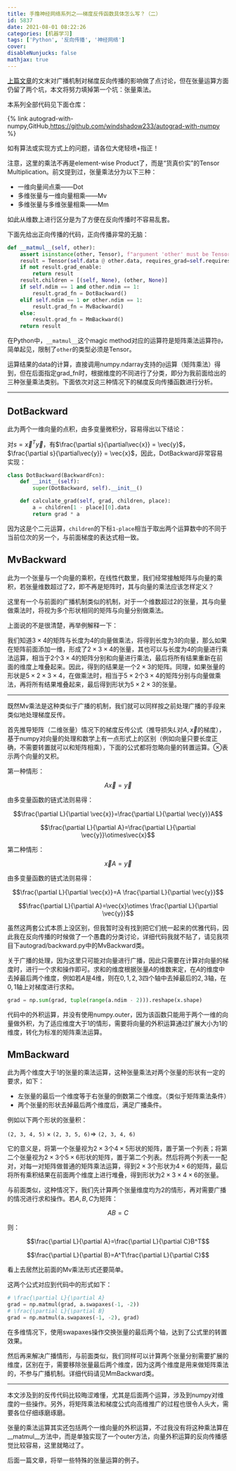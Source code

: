 ```yaml
---
title: 手撸神经网络系列之——梯度反传函数具体怎么写？（二）
id: 5837
date: 2021-08-01 08:22:26
categories: [机器学习]
tags: ['Python', '反向传播', '神经网络']
cover: 
disableNunjucks: false
mathjax: true
---
```


[上篇文章](https://blog.fyz666.xyz/blog/5783/)的文末对广播机制对梯度反向传播的影响做了点讨论，但在张量运算方面仍留了两个坑，本文将努力填掉第一个坑：张量乘法。

本系列全部代码见下面仓库：

{% link autograd-with-numpy,GitHub,https://github.com/windshadow233/autograd-with-numpy %}

如有算法或实现方式上的问题，请各位大佬轻喷+指正！

注意，这里的乘法不再是element-wise Product了，而是“货真价实”的Tensor Multiplication。前文提到过，张量乘法分为以下三种：


- 一维向量间点乘——Dot
- 多维张量与一维向量相乘——Mv
- 多维张量与多维张量相乘——Mm

如此从维数上进行区分是为了方便在反向传播时不容易乱套。


下面先给出正向传播的代码，正向传播非常的无脑：



```python
def __matmul__(self, other):
    assert isinstance(other, Tensor), f"argument 'other' must be Tensor, not {type(other)}"
    result = Tensor(self.data @ other.data, requires_grad=self.requires_grad or other.requires_grad)
    if not result.grad_enable:
        return result
    result.children = [(self, None), (other, None)]
    if self.ndim == 1 and other.ndim == 1:
        result.grad_fn = DotBackward()
    elif self.ndim == 1 or other.ndim == 1:
        result.grad_fn = MvBackward()
    else:
        result.grad_fn = MmBackward()
    return result
```

在Python中，`__matmul__`这个magic method对应的运算符是矩阵乘法运算符`@`，简单起见，限制了`other`的类型必须是Tensor。


运算结果的data的计算，直接调用numpy.ndarray支持的`@`运算（矩阵乘法）得到，但在后面指定grad_fn时，根据维度的不同进行了分类，即分为我前面给出的三种张量乘法类别。下面依次对这三种情况下的梯度反向传播函数进行分析。




---

## DotBackward


此为两个一维向量的点积，由多变量微积分，容易得出以下结论：


对$s=\vec{x}^T\vec{y}$，有$\frac{\partial s}{\partial\vec{x}} = \vec{y}$，$\frac{\partial s}{\partial\vec{y}} = \vec{x}$，因此，DotBackward非常容易实现：



```python
class DotBackward(BackwardFcn):
    def __init__(self):
        super(DotBackward, self).__init__()

    def calculate_grad(self, grad, children, place):
        a = children[1 - place][0].data
        return grad * a
```

因为这是个二元运算，`children`的下标`1-place`相当于取出两个运算数中的不同于当前位次的另一个，与前面梯度的表达式相一致。


## MvBackward


此为一个张量与一个向量的乘积，在线性代数里，我们经常接触矩阵与向量的乘积，若张量维数超过了2，即不再是矩阵时，其与向量的乘法应该怎样定义？


这里有一个与前面的广播机制类似的机制，对于一个维数超过2的张量，其与向量做乘法时，将视为多个形状相同的矩阵与向量分别做乘法。


上面说的不是很清楚，再举例解释一下：


我们知道$3\times 4$的矩阵与长度为4的向量做乘法，将得到长度为3的向量，那么如果在矩阵前面添加一维，形成了$2\times 3\times 4$的张量，其也可以与长度为4的向量进行乘法运算，相当于2个$3\times 4$的矩阵分别和向量进行乘法，最后将所有结果重新在前面的维度上堆叠起来。因此，得到的结果是一个$2\times 3$的矩阵。同理，如果张量的形状是$5\times 2\times 3\times 4$，在做乘法时，相当于$5\times 2$个$3\times 4$的矩阵分别与向量做乘法，再将所有结果堆叠起来，最后得到形状为$5\times 2\times 3$的张量。




---

既然Mv乘法是这种类似于广播的机制，我们就可以同样按之前处理广播的手段来类似地处理梯度反传。


首先推导矩阵（二维张量）情况下的梯度反传公式（推导损失$L$对$A, \vec{x}$的梯度），基于numpy对向量的处理和数学上有一点形式上的区别（例如向量只要长度正确，不需要转置就可以和矩阵相乘），下面的公式都将忽略向量的转置运算。$\otimes$表示两个向量的叉积。


第一种情形：


$$A\vec{x}=\vec{y}$$


由多变量函数的链式法则易得：


$$\frac{\partial L}{\partial \vec{x}}=\frac{\partial L}{\partial \vec{y}}A$$


$$\frac{\partial L}{\partial A}=\frac{\partial L}{\partial \vec{y}}\otimes\vec{x}$$


第二种情形：


$$\vec{x}A=\vec{y}$$


由多变量函数的链式法则易得：


$$\frac{\partial L}{\partial \vec{x}}=A \frac{\partial L}{\partial \vec{y}}$$


$$\frac{\partial L}{\partial A}=\vec{x}\otimes \frac{\partial L}{\partial \vec{y}}$$


虽然这两套公式本质上没区别，但我暂时没有找到把它们统一起来的优雅代码，因此我在反向传播的时候做了一个愚蠢的分类讨论，详细代码我就不贴了，请见我项目下autograd/backward.py中的MvBackward类。


关于广播的处理，因为这里只可能对向量进行广播，因此只需要在计算对向量的梯度时，进行一个求和操作即可。求和的维度根据张量$A$的维数来定，在$A$的维度中去掉最后两个维度，例如若$A$是4维，则在$0,1,2,3$四个轴中去掉最后的$2,3$轴，在$0,1$轴上对梯度进行求和。



```python
grad = np.sum(grad, tuple(range(a.ndim - 2))).reshape(x.shape)
```

代码中的外积运算，并没有使用numpy.outer，因为该函数只能用于两个一维的向量做外积，为了适应维度大于1的情形，需要将向量的外积运算通过扩展大小为1的维度，转化为标准的矩阵乘法运算。


## MmBackward


此为两个维度大于1的张量的乘法运算，这种张量乘法对两个张量的形状有一定的要求，如下：


- 左张量的最后一个维度等于右张量的倒数第二个维度。（类似于矩阵乘法条件）
- 两个张量的形状去掉最后两个维度后，满足广播条件。

例如以下两个形状的张量积：


`(2, 3, 4, 5)` × `(2, 3, 5, 6)`=> `(2, 3, 4, 6)`


它的意义是，将第一个张量视为$2\times 3$个$4\times 5$形状的矩阵，置于第一个列表；将第二个张量视为$2\times 3$个$5\times 6$形状的矩阵，置于第二个列表。然后将两个列表一一配对，对每一对矩阵做普通的矩阵乘法运算，得到$2\times 3$个形状为$4\times 6$的矩阵，最后将所有乘积结果在前面两个维度上进行堆叠，得到形状为$2\times 3\times 4\times 6$的张量。


与前面类似，这种情况下，我们先计算两个张量维度均为2的情形，再对需要广播的情况进行求和操作。若$A,B,C$为矩阵：


$$AB=C$$


则：


$$\frac{\partial L}{\partial A}=\frac{\partial L}{\partial C}B^T$$


$$\frac{\partial L}{\partial B}=A^T\frac{\partial L}{\partial C}$$


看上去居然比前面的Mv乘法形式还要简单。


这两个公式对应到代码中的形式如下：



```python
# \frac{\partial L}{\partial A}
grad = np.matmul(grad, a.swapaxes(-1, -2))
# \frac{\partial L}{\partial B}
grad = np.matmul(a.swapaxes(-1, -2), grad)
```

在多维情况下，使用swapaxes操作交换张量的最后两个轴，达到了公式里的转置效果。


然后再来解决广播情形，与前面类似，我们同样可以计算两个张量分别需要扩展的维度，区别在于，需要移除张量最后两个维度，因为这两个维度是用来做矩阵乘法的，不参与广播机制。详细代码请见MmBackward类。




---

本文涉及到的反传代码比较晦涩难懂，尤其是后面两个运算，涉及到numpy对维度的一些操作。另外，将矩阵乘法和梯度公式向高维推广的过程也很令人头大，需要各位仔细琢磨琢磨。


张量的乘法运算其实还包括两个一维向量的外积运算，不过我没有将这种乘法算在__matmul__方法中，而是单独实现了一个outer方法，向量外积运算的反向传播感觉比较容易，这里就略过了。


后面一篇文章，将举一些特殊的张量运算的例子。
